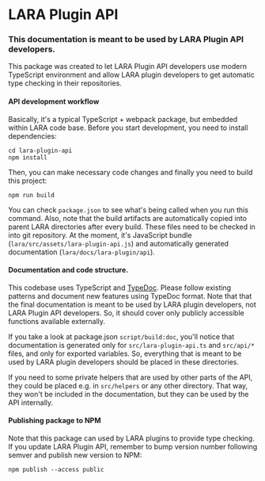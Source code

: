 # LARA Plugin API

### This documentation is meant to be used by LARA Plugin API developers.

This package was created to let LARA Plugin API developers use modern TypeScript environment and allow LARA plugin 
developers to get automatic type checking in their repositories.

#### API development workflow

Basically, it's a typical TypeScript + webpack package, but embedded within LARA code base. 
Before you start development, you need to install dependencies:
```
cd lara-plugin-api
npm install
``` 

Then, you can make necessary code changes and finally you need to build this project:

```
npm run build
```

You can check `package.json` to see what's being called when you run this command. Also, note that the build artifacts 
are automatically copied into parent LARA directories after every build. These files need to be checked in into git 
repository. At the moment, it's JavaScript bundle (`lara/src/assets/lara-plugin-api.js`) and automatically 
generated documentation (`lara/docs/lara-plugin/api`).


#### Documentation and code structure.

This codebase uses TypeScript and [TypeDoc](https://typedoc.org/). Please follow existing patterns and document
new features using TypeDoc format. Note that that the final documentation is meant to be used by LARA plugin developers,
not LARA Plugin API developers. So, it should cover only publicly accessible functions available externally.

If you take a look at package.json `script/build:doc`, you'll notice that documentation is generated only for
`src/lara-plugin-api.ts` and `src/api/*` files, and only for exported variables. So, everything that is meant to be
used by LARA plugin developers should be placed in these directories.

If you need to some private helpers that are used by other parts of the API, they could be placed e.g. in `src/helpers`
or any other directory. That way, they won't be included in the documentation, but they can be used by the API internally.

#### Publishing package to NPM

Note that this package can used by LARA plugins to provide type checking. If you update LARA Plugin API, remember
to bump version number following semver and publish new version to NPM:

```
npm publish --access public
```
